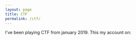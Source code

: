 ```yaml
---
layout: page
title: CTF
permalink: /ctf/
---
```

I've been playing CTF from january 2019.
This my account on:
